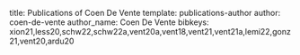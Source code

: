 title: Publications of Coen De Vente
template: publications-author
author: coen-de-vente
author_name: Coen De Vente
bibkeys: xion21,less20,schw22,schw22a,vent20a,vent18,vent21,vent21a,lemi22,gonz21,vent20,ardu20